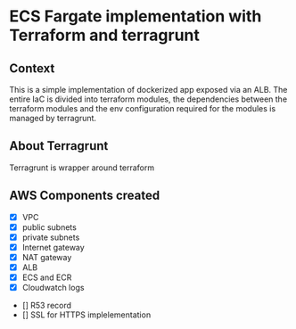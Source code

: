 # ECS Fargate implementation with Terraform and terragrunt
## Context
This is a simple implementation of dockerized app exposed via an ALB. The entire IaC is divided into terraform modules, the dependencies between the terraform modules and the env configuration required for the modules is managed by terragrunt.
## About Terragrunt
Terragrunt is wrapper around terraform
## AWS Components created
* [x] VPC
* [x] public subnets
* [x] private subnets
* [x] Internet gateway
* [x] NAT gateway
* [x] ALB
* [x] ECS and ECR
* [x] Cloudwatch logs
* []  R53 record
* [] SSL for HTTPS implelementation

